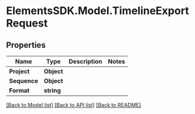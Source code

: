 # ElementsSDK.Model.TimelineExportRequest

## Properties

Name | Type | Description | Notes
------------ | ------------- | ------------- | -------------
**Project** | **Object** |  | 
**Sequence** | **Object** |  | 
**Format** | **string** |  | 

[[Back to Model list]](../README.md#documentation-for-models) [[Back to API list]](../README.md#documentation-for-api-endpoints) [[Back to README]](../README.md)

